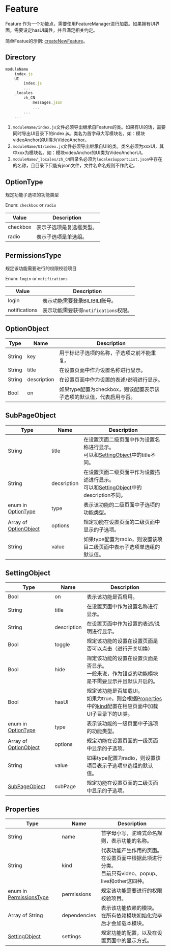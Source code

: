 # Feature

Feature 作为一个功能点，需要使用FeatureManager进行加载。如果拥有UI界面，需要设定hasUI属性，并且满足相关约定。

简单Featue的示例: [createNewFeature](./createNewFeature.md)。

## Directory

```javascript
moduleName
    index.js
    UI
        index.js
        ...
    _locales 
        zh_CN
            messages.json
            ...
        ...
    ...
```

1. `moduleName/index.js`文件必须导出继承自Feature的类。如果有UI的话，需要同时导出UI目录下的index.js。类名为首字母大写模块名。如：模块videoAnchor的UI类为VideoAnchor。
2. `moduleName/UI/index.js`文件必须导出继承自UI的类。类名必须为xxxUI，其中xxx为模块名。如：模块videoAnchor的UI类为VideoAnchorUI。
3. `moduleName/_locales/zh_CN`目录名必须为`localesSupportList.json`中存在的名称，且目录下只能有json文件，文件名命名规则不作约定。

## OptionType

规定功能子选项的功能类型

Enum: `checkbox` or `radio`

|Value|Description|
| -------- | ---------------------- |
| checkbox | 表示子选项是复选框类型。 |
| radio    | 表示子选项是单选组。   |



## PermissionsType

规定该功能需要进行的权限校验项目

Enum: `login` or `notifications`

| Value         | Description                           |
| ------------- | ------------------------------------- |
| login         | 表示功能需要登录BILIBILI账号。        |
| notifications | 表示功能需要获得`notifications`权限。 |



## OptionObject

| Type   | Name        | Description                                                  |
| ------ | ----------- | ------------------------------------------------------------ |
| String | key         | 用于标记子选项的名称，子选项之前不能重复。                   |
| String | title       | 在设置页面中作为设置名称进行显示。                           |
| String | description | 在设置页面中作为设置的表述/说明进行显示。                    |
| Bool   | on          | 如果type配置为checkbox，则该配置表示该子选项的默认值，代表启用与否。 |

## SubPageObject

| Type                                   | Name        | Description                                                  |
| -------------------------------------- | ----------- | ------------------------------------------------------------ |
| String                                 | title       | 在设置页面二级页面中作为设置名称进行显示。<br />可以和[SettingObject](#SettingObject)中的title不同。 |
| String                                 | decsription | 在设置页面二级页面中作为设置描述进行显示。<br />可以和[SettingObject](#SettingObject)中的description不同。 |
| enum in [OptionType](#OptionType)      | type        | 表示该功能的二级页面中子选项的功能类型。                     |
| Array of [OptionObject](#OptionObject) | options     | 规定功能在设置页面的二级页面中显示的子选项。                 |
| String                                 | value       | 如果type配置为radio，则设置该项目二级页面中表示子选项单选组的默认值。 |



## SettingObject

| Type                                   | Name        | Description                                                  |
| -------------------------------------- | ----------- | ------------------------------------------------------------ |
| Bool                                   | on          | 表示该功能是否启用。                                         |
| String                                 | title       | 在设置页面中作为设置名称进行显示。                           |
| String                                 | description | 在设置页面中作为设置的表述/说明进行显示。                    |
| Bool                                   | toggle      | 规定该功能的设置在设置页面是否可以点击（进行开关切换）       |
| Bool                                   | hide        | 规定该功能的设置在设置页面是否显示。<br />一般来说，作为锚点的功能模块是不需要显示并且默认开启的。 |
| Bool                                   | hasUI       | 规定该功能是否加载UI。<br />如果为true，则会根据[Properties](#Properties)中的[kind](#kind)配置在相应页面中加载UI子目录下的UI类。 |
| enum in [OptionType](#OptionType)      | type        | 表示该功能的一级页面中子选项的功能类型。                     |
| Array of [OptionObject](#OptionObject) | options     | 规定功能在设置页面的一级页面中显示的子选项。                 |
| String                                 | value       | 如果type配置为radio，则设置该项目表示子选项单选组的默认值。  |
| [SubPageObject](#SubPageObject)        | subPage     | 规定功能在设置页面的二级页面中显示的子选项。                 |



## Properties

| Type                                        | Name                      | Description                                                  |
| ------------------------------------------- | ------------------------- | ------------------------------------------------------------ |
| String                                      | name                      | 首字母小写，驼峰式命名规则，表示功能的名称。                 |
| String                                      | <div id="kind">kind</div> | 代表功能产生作用的页面。<br />在设置页面中根据此项进行分类。<br />目前只有video、popup、live和other这四种。 |
| enum in [PermissionsType](#PermissionsType) | permissions               | 规定该功能需要进行的权限校验项目。                           |
| Array of String                             | dependencies              | 表示该功能依赖的模块。<br />在所有依赖模块初始化完毕后才会加载本模块。 |
| [SettingObject](#SettingObject)             | settings                  | 规定功能的配置，以及在设置页面中的显示方式。                 |
